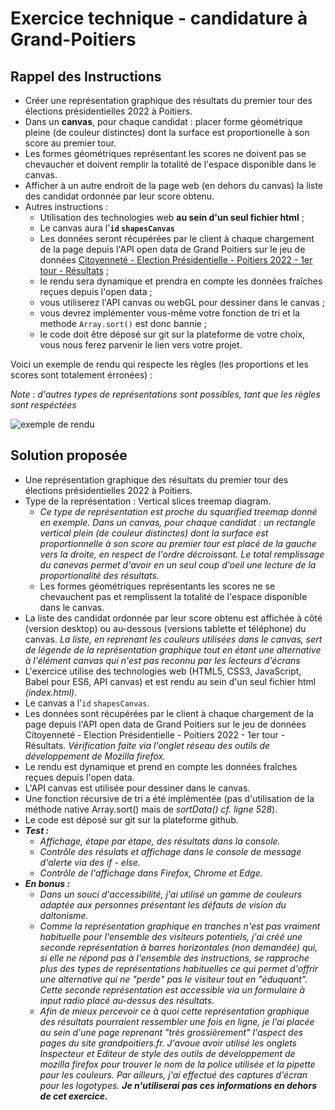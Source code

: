 # Exercice technique - candidature à Grand-Poitiers

## Rappel des Instructions
* Créer une représentation graphique des résultats du premier tour des élections présidentielles 2022 à Poitiers.
* Dans un **canvas**, pour chaque candidat : placer forme géométrique pleine (de couleur distinctes) dont la surface est proportionelle à son score au premier tour.
* Les formes géométriques représentant les scores ne doivent pas se chevaucher et doivent remplir la totalité de l'espace disponible dans le canvas.
* Afficher à un autre endroit de la page web (en dehors du canvas) la liste des candidat ordonnée par leur score obtenu. 
* Autres instructions :
  * Utilisation des technologies web **au sein d'un seul fichier html** ;
  * Le canvas aura l'**`id` `shapesCanvas`**
  * Les données seront récupérées par le client à chaque chargement de la page depuis l'API open data de Grand Poitiers sur le jeu de données [Citoyenneté - Election Présidentielle - Poitiers 2022 - 1er tour - Résultats](https://data.grandpoitiers.fr/explore/dataset/resultats_election_fichier_eirel_definitif/information/?dataChart=eyJxdWVyaWVzIjpbeyJjb25maWciOnsiZGF0YXNldCI6InJlc3VsdGF0c19lbGVjdGlvbl9maWNoaWVyX2VpcmVsX2RlZmluaXRpZiIsIm9wdGlvbnMiOnt9fSwiY2hhcnRzIjpbeyJhbGlnbk1vbnRoIjp0cnVlLCJ0eXBlIjoiY29sdW1uIiwiZnVuYyI6IkFWRyIsInlBeGlzIjoiYW5uZWUiLCJzY2llbnRpZmljRGlzcGxheSI6dHJ1ZSwiY29sb3IiOiIjOTYxNDU0In1dLCJ4QXhpcyI6ImJ1cmVhdV92b3RlIiwibWF4cG9pbnRzIjo1MCwic29ydCI6IiJ9XSwidGltZXNjYWxlIjoiIiwiZGlzcGxheUxlZ2VuZCI6dHJ1ZSwiYWxpZ25Nb250aCI6dHJ1ZX0%3D) ;
  * le rendu sera dynamique et prendra en compte les données fraîches reçues depuis l'open data ;
  * vous utiliserez l'API canvas ou webGL pour dessiner dans le canvas ;
  * vous devrez implémenter vous-même votre fonction de tri et la methode `Array.sort()` est donc bannie ;
  * le code doit être déposé sur git sur la plateforme de votre choix, vous nous ferez parvenir le lien vers votre projet.

Voici un exemple de rendu qui respecte les règles (les proportions et les scores sont totalement érronées) :

*Note : d'autres types de représentations sont possibles, tant que les règles sont respéctées*

![exemple de rendu](https://i.ibb.co/hYPGymd/Exo-de-code.png)


## Solution proposée
* Une représentation graphique des résultats du premier tour des élections présidentielles 2022 à Poitiers.
* Type de la représentation : Vertical slices treemap diagram.  
  * *Ce type de représentation est proche du squarified treemap donné en exemple. Dans un canvas, pour chaque candidat : un rectangle vertical plein (de couleur distinctes) dont la surface est proportionnelle à son score au premier tour est placé de la gauche vers la droite, en respect de l'ordre décroissant. Le total remplissage du canevas permet d'avoir en un seul coup d'oeil une lecture de la proportionalité des résultats.*
  * Les formes géométriques représentants les scores ne se chevauchent pas et remplissent la totalité de l'espace disponible dans le canvas.
* La liste des candidat ordonnée par leur score obtenu est affichée à côté (version desktop) ou au-dessous (versions tablette et téléphone) du canvas. *La liste, en reprenant les couleurs utilisées dans le canvas, sert de légende de la représentation graphique tout en étant une alternative à l'élément canvas qui n'est pas reconnu par les lecteurs d'écrans*
* L'exercice utilise des technologies web (HTML5, CSS3, JavaScript, Babel pour ES6, API canvas) et est rendu au sein d'un seul fichier html *(index.html)*.
* Le canvas a l'`id` `shapesCanvas`.
* Les données sont récupérées par le client à chaque chargement de la page depuis l'API open data de Grand Poitiers sur le jeu de données Citoyenneté - Election Présidentielle - Poitiers 2022 - 1er tour - Résultats. *Vérification faite via l'onglet réseau des outils de développement de Mozilla firefox.*
* Le rendu est dynamique et prend en compte les données fraîches reçues depuis l'open data.
* L'API canvas est utilisée pour dessiner dans le canvas.
* Une fonction récursive de tri a été implémentée (pas d'utilisation de la méthode native Array.sort() mais de *sortData() cf. ligne 528*).
* Le code est déposé sur git sur la plateforme github.
* ***Test :***
  * *Affichage, étape par étape, des résultats dans la console.*
  * *Contrôle des résulats et affichage dans le console de message d'alerte via des if - else.*
  * *Contrôle de l'affichage dans Firefox, Chrome et Edge.* 
* ***En bonus :***
  * *Dans un souci d'accessibilité, j'ai utilisé un gamme de couleurs adaptée aux personnes présentant les défauts de vision du daltonisme.*
  * *Comme la représentation graphique en tranches n'est pas vraiment habituelle pour l'ensemble des visiteurs potentiels, j'ai créé une seconde représentation à barres horizontales (non demandée) qui, si elle ne répond pas à l'ensemble des instructions, se rapproche plus des types de représentations habituelles ce qui permet d'offrir une alternative qui ne "perde" pas le visiteur tout en "éduquant". Cette seconde représentation est accessible via un formulaire à input radio placé au-dessus des résultats.*
  * *Afin de mieux percevoir ce à quoi cette représentation graphique des résultats pourraient ressembler une fois en ligne, je l'ai placée au sein d'une page reprenant "très grossièrement" l'aspect des pages du site grandpoitiers.fr. J'avoue avoir utilisé les onglets Inspecteur et Editeur de style des outils de développement de mozilla firefox pour trouver le nom de la police utilisée et la pipette pour les couleurs. Par ailleurs, j'ai effectué des captures d'écran pour les logotypes.* ***Je n'utiliserai pas ces informations en dehors de cet exercice.***
